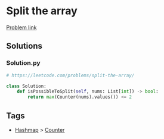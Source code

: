 # Split the array

[Problem link](https://leetcode.com/problems/split-the-array/)

## Solutions


### Solution.py
```py
# https://leetcode.com/problems/split-the-array/

class Solution:
    def isPossibleToSplit(self, nums: List[int]) -> bool:
        return max(Counter(nums).values()) <= 2
```
## Tags

* [Hashmap](/Collections/hashmap.md#hashmap) > [Counter](/Collections/hashmap.md#counter)
